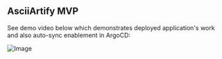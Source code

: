 AsciiArtify MVP
---

See demo video below which demonstrates deployed application's work and also auto-sync enablement in ArgoCD:

![Image](../.data/argocd.gif)

